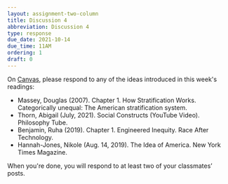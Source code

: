 ```yaml
---
layout: assignment-two-column
title: Discussion 4
abbreviation: Discussion 4
type: response
due_date: 2021-10-14
due_time: 11AM
ordering: 1
draft: 0
---
```


On <a href="https://canvas.northwestern.edu/courses/149914/discussion_topics/985608" target="_blank">Canvas</a>, please respond to any of the ideas introduced in this week's readings:

* Massey, Douglas (2007). Chapter 1. How Stratification Works. Categorically unequal: The American stratification system.
* Thorn, Abigail (July, 2021). Social Constructs (YouTube Video). Philosophy Tube.
* Benjamin, Ruha (2019). Chapter 1. Engineered Inequity. Race After Technology.
* Hannah-Jones, Nikole (Aug. 14, 2019). The Idea of America. New York Times Magazine.

When you're done, you will respond to at least two of your classmates’ posts.
